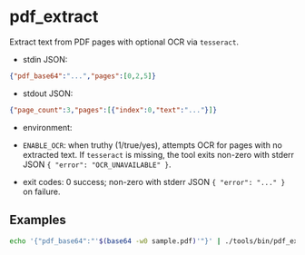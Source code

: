 # pdf_extract

Extract text from PDF pages with optional OCR via `tesseract`.

- stdin JSON:

```json
{"pdf_base64":"...","pages":[0,2,5]}
```

- stdout JSON:

```json
{"page_count":3,"pages":[{"index":0,"text":"..."}]}
```

- environment:
- `ENABLE_OCR`: when truthy (1/true/yes), attempts OCR for pages with no extracted text. If `tesseract` is missing, the tool exits non-zero with stderr JSON `{ "error": "OCR_UNAVAILABLE" }`.

- exit codes: 0 success; non-zero with stderr JSON `{ "error": "..." }` on failure.

## Examples

```bash
echo '{"pdf_base64":"'$(base64 -w0 sample.pdf)'"}' | ./tools/bin/pdf_extract | jq .page_count
```
